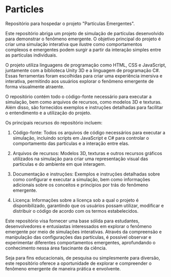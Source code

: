# Particles
Repositório para hospedar o projeto "Partículas Emergentes".

Este repositório abriga um projeto de simulação de partículas desenvolvido para demonstrar o fenômeno emergente. O objetivo principal do projeto é criar uma simulação interativa que ilustre como comportamentos complexos e emergentes podem surgir a partir da interação simples entre as partículas individuais.

O projeto utiliza linguagens de programação como HTML, CSS e JavaScript, juntamente com a biblioteca Unity 3D e a linguagem de programação C#. Essas ferramentas foram escolhidas para criar uma experiência imersiva e interativa, permitindo aos usuários explorar o fenômeno emergente de forma visualmente atraente.

O repositório contém todo o código-fonte necessário para executar a simulação, bem como arquivos de recursos, como modelos 3D e texturas. Além disso, são fornecidos exemplos e instruções detalhadas para facilitar o entendimento e a utilização do projeto.

Os principais recursos do repositório incluem:

1. Código-fonte: Todos os arquivos de código necessários para executar a simulação, incluindo scripts em JavaScript e C# para controlar o comportamento das partículas e a interação entre elas.

2. Arquivos de recursos: Modelos 3D, texturas e outros recursos gráficos utilizados na simulação para criar uma representação visual das partículas e do ambiente em que interagem.

3. Documentação e instruções: Exemplos e instruções detalhadas sobre como configurar e executar a simulação, bem como informações adicionais sobre os conceitos e princípios por trás do fenômeno emergente.

4. Licença: Informações sobre a licença sob a qual o projeto é disponibilizado, garantindo que os usuários possam utilizar, modificar e distribuir o código de acordo com os termos estabelecidos.

Este repositório visa fornecer uma base sólida para estudantes, desenvolvedores e entusiastas interessados em explorar o fenômeno emergente por meio de simulações interativas. Através da compreensão e manipulação das configurações das partículas, é possível observar e experimentar diferentes comportamentos emergentes, aprofundando o conhecimento nessa área fascinante da ciência.

Seja para fins educacionais, de pesquisa ou simplesmente para diversão, este repositório oferece a oportunidade de explorar e compreender o fenômeno emergente de maneira prática e envolvente.
